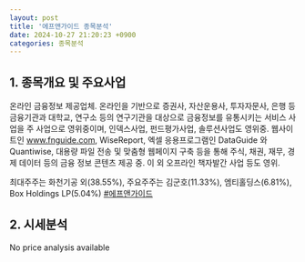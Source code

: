 ```yaml
---
layout: post
title: '에프앤가이드 종목분석'
date: 2024-10-27 21:20:23 +0900
categories: 종목분석
---
```


## 1. 종목개요 및 주요사업

온라인 금융정보 제공업체. 온라인을 기반으로 증권사, 자산운용사, 투자자문사, 은행 등 금융기관과 대학교, 연구소 등의 연구기관을 대상으로 금융정보를 유통시키는 서비스 사업을 주 사업으로 영위중이며, 인덱스사업, 펀드평가사업, 솔루션사업도 영위중. 웹사이트인 www.fnguide.com, WiseReport, 엑셀 응용프로그램인 DataGuide 와 Quantiwise, 대용량 파일 전송 및 맞춤형 웹페이지 구축 등을 통해 주식, 채권, 재무, 경제 데이터 등의 금융 정보 콘텐츠 제공 중. 이 외 오프라인 책자발간 사업 등도 영위. 

최대주주는 화천기공 외(38.55%), 주요주주는 김군호(11.33%), 엠티홀딩스(6.81%), Box Holdings LP(5.04%)
[#에프앤가이드](#)

## 2. 시세분석

No price analysis available
